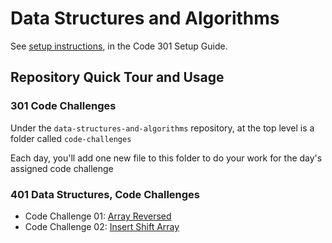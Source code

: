 # Data Structures and Algorithms

See [setup instructions](https://codefellows.github.io/setup-guide/code-301/3-code-challenges), in the Code 301 Setup Guide.

## Repository Quick Tour and Usage

### 301 Code Challenges

Under the `data-structures-and-algorithms` repository, at the top level is a folder called `code-challenges`

Each day, you'll add one new file to this folder to do your work for the day's assigned code challenge

### 401 Data Structures, Code Challenges

- Code Challenge 01: [Array Reversed](./java/code-challenges/challenge-01/array-reversed.md)
- Code Challenge 02: [Insert Shift Array](./java/code-challenges/challenge-02/insertShiftArray.md)

